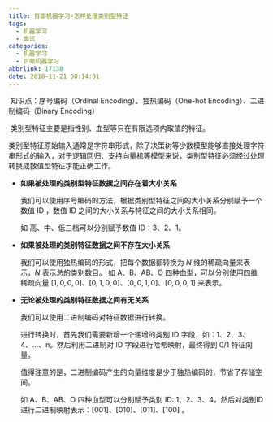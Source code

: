 ```yaml
---
title: 百面机器学习-怎样处理类别型特征
tags:
  - 机器学习
  - 面试
categories:
  - 机器学习
  - 百面机器学习
abbrlink: 17138
date: 2018-11-21 00:14:01
---
```


​        知识点：序号编码（Ordinal Encoding）、独热编码（One-hot Encoding）、二进制编码（Binary Encoding）

<!-- more -->

​        类别型特征主要是指性别、血型等只在有限选项内取值的特征。

​        类别型特征原始输入通常是字符串形式，除了决策树等少数模型能够直接处理字符串形式的输入，对于逻辑回归、支持向量机等模型来说，类别型特征必须经过处理转换成数值型特征才能正确工作。

+ **如果被处理的类别型特征数据之间存在着大小关系**

  我们可以使用序号编码的方法，根据类别型特征之间的大小关系分别赋予一个数值 ID ，数值 ID 之间的大小关系与特征之间的大小关系相同。

  如 高、中、低三档可以分别赋予数值 ID：3、2、1。

+ **如果被处理的类别特征数据之间不存在大小关系**

  我们可以使用独热编码的形式，把每个数据都转换为 $N$ 维的稀疏向量来表示，$N$ 表示总的类别数目。
  如 A、B、AB、O 四种血型，可以分别使用四维稀疏向量 $[1,0,0,0]、[0,1,0,0]、[0,0,1,0]、[0,0,0,1]$ 来表示。

+ **无论被处理的类别特征数据之间有无关系**

  我们可以使用二进制编码对特征数据进行转换。

  进行转换时，首先我们需要新增一个递增的类别 ID 字段，如：1、2、3、4、...、n。然后利用二进制对 ID 字段进行哈希映射，最终得到 0/1 特征向量。

  值得注意的是，二进制编码产生的向量维度是少于独热编码的，节省了存储空间。

  如 A、B、AB、O 四种血型可以分别赋予类别 ID: 1、2、3、4，然后对类别ID进行二进制映射表示：$[0 0 1]、[0 1 0]、[0 1 1]、[1 0 0]$ 。

